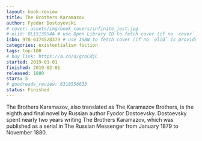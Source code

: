 ```yaml
---
layout: book-review
title: The Brothers Karamazov
author: Fyodor Dostoyevski
# cover: assets/img/book_covers/infinite_jest.jpg
# olid: OL1513954A # use Open Library ID to fetch cover (if no `cover` is provided)
isbn: 978-0374528379 # use ISBN to fetch cover (if no `olid` is provided, dashes are optional)
categories: existentialism fiction
tags: top-100
# buy_link: https://a.co/d/gcoCdjC
started: 2019-01-01
finished: 2019-02-01
released: 1880
stars: 5
# goodreads_review: 6318556633
status: Finished
---
```


The Brothers Karamazov, also translated as The Karamazov Brothers, is the eighth and final novel by Russian author Fyodor Dostoevsky. Dostoevsky spent nearly two years writing The Brothers Karamazov, which was published as a serial in The Russian Messenger from January 1879 to November 1880.
